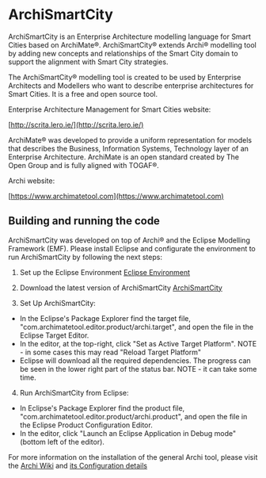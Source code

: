 

# ArchiSmartCity

ArchiSmartCity is an Enterprise Architecture modelling language for Smart Cities based on ArchiMate®. ArchiSmartCity® extends Archi® modelling tool by adding new concepts and relationships of the Smart City domain to support the alignment with Smart City strategies.

The ArchiSmartCity® modelling tool is created to be used by Enterprise Architects and Modellers who want to describe enterprise architectures for Smart Cities. It is a free and open source tool.

Enterprise Architecture Management for Smart Cities website:

[http://scrita.lero.ie/](http://scrita.lero.ie/) 

ArchiMate® was developed to provide a uniform representation for models that describes the Business, Information Systems, Technology layer of an Enterprise Architecture. ArchiMate is an open standard created by The Open Group and is fully aligned with TOGAF®.

Archi website:

[https://www.archimatetool.com](https://www.archimatetool.com)


## Building and running the code

ArchiSmartCity was developed on top of Archi® and the Eclipse Modelling Framework (EMF). Please install Eclipse and configurate the environment to run ArchiSmartCity by following the next steps:

1. Set up the Eclipse Environment [Eclipse Environment](https://github.com/archimatetool/archi/wiki/Setting-up-the-Eclipse-Environment)
2. Download the latest version of ArchiSmartCity [ArchiSmartCity](https://github.com/vivikaing/ArchiSmartCity)

3. Set Up ArchiSmartCity:
* In the Eclipse's Package Explorer find the target file, "com.archimatetool.editor.product/archi.target", and open the file in the Eclipse Target Editor.
* In the editor, at the top-right, click "Set as Active Target Platform". NOTE - in some cases this may read "Reload Target Platform"
* Eclipse will download all the required dependencies. The progress can be seen in the lower right part of the status bar. NOTE - it can take some time.

4. Run ArchiSmartCity from Eclipse:
* In Eclipse's Package Explorer find the product file, "com.archimatetool.editor.product/archi.product", and open the file in the Eclipse Product Configuration Editor.
* In the editor, click "Launch an Eclipse Application in Debug mode" (bottom left of the editor).

For more information on the installation of the general Archi tool, please visit the [Archi Wiki](https://github.com/archimatetool/archi/wiki) and [its Configuration details](https://github.com/archimatetool/archi/wiki/Running-and-Debugging-Archi)


